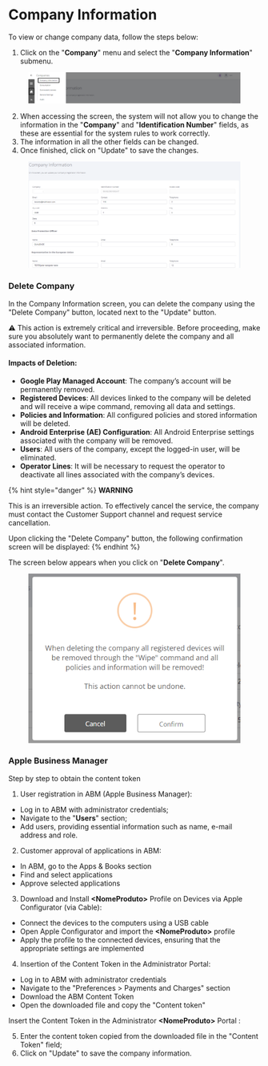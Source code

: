 # Company Information

To view or change company data, follow the steps below:

1. Click on the "**Company**" menu and select the "**Company Information**" submenu.

<figure><img src="../../../.gitbook/assets/Captura de tela 2024-02-14 150836.png" alt=""><figcaption></figcaption></figure>

2. When accessing the screen, the system will not allow you to change the information in the "**Company**" and "**Identification Number**" fields, as these are essential for the system rules to work correctly.
3. The information in all the other fields can be changed.
4. Once finished, click on "Update" to save the changes.

<figure><img src="../../../.gitbook/assets/image (6).png" alt=""><figcaption></figcaption></figure>

### Delete Company <a href="#id-2grqrue" id="id-2grqrue"></a>

In the Company Information screen, you can delete the company using the "Delete Company" button, located next to the "Update" button.

⚠️ This action is extremely critical and irreversible. Before proceeding, make sure you absolutely want to permanently delete the company and all associated information.

#### **Impacts of Deletion:**

* **Google Play Managed Account**: The company’s account will be permanently removed.
* **Registered Devices**: All devices linked to the company will be deleted and will receive a wipe command, removing all data and settings.
* **Policies and Information**: All configured policies and stored information will be deleted.
* **Android Enterprise (AE) Configuration**: All Android Enterprise settings associated with the company will be removed.
* **Users**: All users of the company, except the logged-in user, will be eliminated.
* **Operator Lines**: It will be necessary to request the operator to deactivate all lines associated with the company’s devices.

{% hint style="danger" %}
**WARNING**

This is an irreversible action. To effectively cancel the service, the company must contact the Customer Support channel and request service cancellation.

Upon clicking the "Delete Company" button, the following confirmation screen will be displayed:
{% endhint %}

The screen below appears when you click on "**Delete Company**".

<figure><img src="../../../.gitbook/assets/image (184).png" alt=""><figcaption></figcaption></figure>

### Apple Business Manager <a href="#id-2grqrue" id="id-2grqrue"></a>

Step by step to obtain the content token

1. User registration in ABM (Apple Business Manager):&#x20;

* Log in to ABM with administrator credentials;
* Navigate to the "**Users**" section;
* Add users, providing essential information such as name, e-mail address and role.

2. Customer approval of applications in ABM:&#x20;

* In ABM, go to the Apps & Books section
* Find and select applications
* Approve selected applications

3. Download and Install **\<NomeProduto>** Profile on Devices via Apple Configurator (via Cable):&#x20;

* Connect the devices to the computers using a USB cable
* Open Apple Configurator and import the **\<NomeProduto>** profile&#x20;
* Apply the profile to the connected devices, ensuring that the appropriate settings are implemented

4. Insertion of the Content Token in the Administrator Portal:

* Log in to ABM with administrator credentials
* Navigate to the "Preferences > Payments and Charges" section
* Download the ABM Content Token
* Open the downloaded file and copy the "Content token"

Insert the Content Token in the Administrator **\<NomeProduto>** Portal :

5. Enter the content token copied from the downloaded file in the "Content Token" field;
6. Click on "Update" to save the company information.

